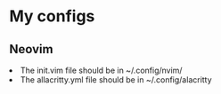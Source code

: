 <h1>My configs</h1>

<h2>Neovim</h2>
<li>The init.vim file should be in ~/.config/nvim/</li>
<li>The allacritty.yml file should be in ~/.config/alacritty</li>
